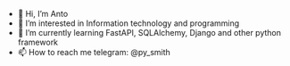 - 👋 Hi, I’m Anto
- 👀 I’m interested in Information technology and programming
- 🌱 I’m currently learning FastAPI, SQLAlchemy, Django and other python framework
- 📫 How to reach me telegram: @py_smith
